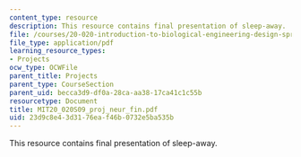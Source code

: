```yaml
---
content_type: resource
description: This resource contains final presentation of sleep-away.
file: /courses/20-020-introduction-to-biological-engineering-design-spring-2009/23d9c8e43d3176eaf46b0732e5ba535b_MIT20_020S09_proj_neur_fin.pdf
file_type: application/pdf
learning_resource_types:
- Projects
ocw_type: OCWFile
parent_title: Projects
parent_type: CourseSection
parent_uid: becca3d9-df0a-28ca-aa38-17ca41c1c55b
resourcetype: Document
title: MIT20_020S09_proj_neur_fin.pdf
uid: 23d9c8e4-3d31-76ea-f46b-0732e5ba535b
---
```

This resource contains final presentation of sleep-away.

